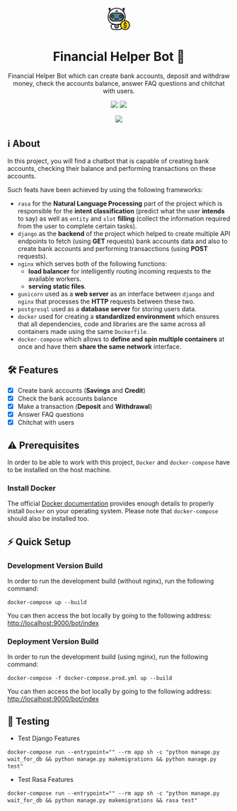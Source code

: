 <p align="center"><img src="./images/bot.png" width="10%"></p>
<h1 align="center">Financial Helper Bot 💬</h1>
<p align="center">Financial Helper Bot which can create bank accounts,
 deposit and withdraw money, check the accounts balance, answer FAQ questions and chitchat with users.</p>
<p align="center">
  <img src="https://img.shields.io/pypi/pyversions/rasa">
  <img src="https://img.shields.io/badge/rasa-3.2.2-yellowgreen">
</p>

<p align="center">
    <img src="https://img.shields.io/github/repo-size/achrafaourik/financial_bot">
</p>

## ℹ️ About
In this project, you will find a chatbot that is capable of creating bank accounts, checking their balance and performing transactions on these accounts.

Such feats have been achieved by using the  following frameworks:
- `rasa` for the **Natural Language Processing** part of the project which is responsible for the **intent classification** (predict what the user **intends** to say) as well as `entity` and `slot` **filling** (collect the information required from the user to complete certain tasks).
- `django` as the **backend** of the project which helped to create multiple API endpoints to fetch (using **GET** requests) bank accounts data and also to create bank accounts and performing transacctions (using **POST** requests).
- `nginx` which serves both of the following functions:
    - **load balancer** for intelligently routing incoming requests to the available workers.
    - **serving static files**.
- `gunicorn` used as a **web server** as an interface between `django` and `nginx` that processes the **HTTP** requests between these two.
- `postgresql` used as a **database server** for storing users data.
- `docker` used for creating a **standardized environment** which ensures that all dependencies, code and libraries are the same across all containers made using the same `Dockerfile`.
- `docker-compose` which allows to **define and spin multiple containers**  at once and have them **share the same network** interface.

 ## 🛠 Features
- [x] Create bank accounts (**Savings** and **Credit**)
- [x] Check the bank accounts balance
- [x] Make a transaction (**Deposit** and **Withdrawal**)
- [x] Answer FAQ questions
- [x] Chitchat with users

## ⚠️ Prerequisites

In order to be able to work with this project, `Docker` and `docker-compose` have to be installed on the host machine.

### Install Docker

The official [Docker documentation](https://docs.docker.com/engine/install/) provides enough details to properly install `Docker` on your operating system. Please note that `docker-compose` should also be installed too.


## ⚡ Quick Setup

### Development Version Build
In order to run the development build (without nginx), run the following command:
```
docker-compose up --build
```

You can then access the bot locally by going to the following address: <a href="http://localhost:9000/bot/index">http://localhost:9000/bot/index</a>

### Deployment Version Build
In order to run the development build (using nginx), run the following command:

```
docker-compose -f docker-compose.prod.yml up --build
```

You can then access the bot locally by going to the following address: <a href="http://localhost:9000/bot/index">http://localhost:9000/bot/index</a>


## 🧪 Testing

- Test Django Features

```
docker-compose run --entrypoint="" --rm app sh -c "python manage.py wait_for_db && python manage.py makemigrations && python manage.py test"
```

- Test Rasa Features

```
docker-compose run --entrypoint="" --rm app sh -c "python manage.py wait_for_db && python manage.py makemigrations && rasa test"
```

